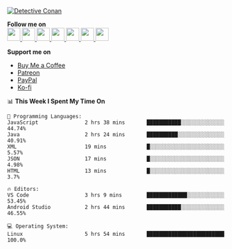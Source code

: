 <a href="https://mrepol742.github.io">
  <img alt="Detective Conan" src="https://mrepol742-gif-randomizer.vercel.app/api/#2" /> 
  </a> 
  
  
  **Follow me on** <br>
  <a href="https://mrepol742.github.io/">
  <img src="https://github.com/mrepol742/mrepol742/blob/master/images/web.svg" width="30">
</a>
<a href="https://facebook.com/melvinjonesrepol">
  <img src="https://github.com/mrepol742/mrepol742/blob/master/images/facebook.svg" width="30">
</a>
<a href="https://instagram.com/melvinjonesrepol">
  <img src="https://github.com/mrepol742/mrepol742/blob/master/images/instagram.svg" width="30">
</a>
<a href="https://pinterest.com/mrepol742">
  <img src="https://github.com/mrepol742/mrepol742/blob/master/images/pinterest.svg" width="30">
</a>
<a href="https://twitter.com/mrepol742`">
  <img src="https://github.com/mrepol742/mrepol742/blob/master/images/twitter.svg" width="30">
</a>
<a href="https://linkedin.com/in/mrepol742">
  <img src="https://github.com/mrepol742/mrepol742/blob/master/images/linkedin.svg" width="30">
</a>
<a href="https://www.youtube.com/@mrepol742">
  <img src="https://github.com/mrepol742/mrepol742/blob/master/images/youtube.svg" width="30">
</a>

**Support me on**<ul>
            <li>
              <a  href="https://www.buymeacoffee.com/mrepol742">Buy Me a Coffee</a>
            </li>
            <li>
              <a href="https://www.patreon.com/melvinjonesrepol">Patreon</a>
            </li>
            <li >
              <a href="https://paypal.me/mrepol742">PayPal</a>
            </li>
            <li>
              <a href="https://ko-fi.com/mrepol742">Ko-fi</a>
            </li>
          </ul>

<!--START_SECTION:waka-->
📊 **This Week I Spent My Time On** 

```text
💬 Programming Languages: 
JavaScript               2 hrs 38 mins       ███████████░░░░░░░░░░░░░░   44.74% 
Java                     2 hrs 24 mins       ██████████░░░░░░░░░░░░░░░   40.91% 
XML                      19 mins             █░░░░░░░░░░░░░░░░░░░░░░░░   5.57% 
JSON                     17 mins             █░░░░░░░░░░░░░░░░░░░░░░░░   4.98% 
HTML                     13 mins             █░░░░░░░░░░░░░░░░░░░░░░░░   3.7%

🔥 Editors: 
VS Code                  3 hrs 9 mins        █████████████░░░░░░░░░░░░   53.45% 
Android Studio           2 hrs 44 mins       ███████████░░░░░░░░░░░░░░   46.55%

💻 Operating System: 
Linux                    5 hrs 54 mins       █████████████████████████   100.0%

```


<!--END_SECTION:waka-->

